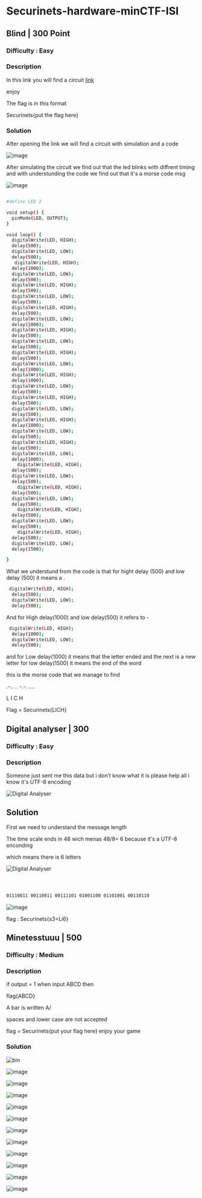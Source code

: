 # Securinets-hardware-minCTF-ISI


## Blind | 300 Point

### Difficulty : Easy 

### Description

In this link you will find a circuit [link](https://wokwi.com/projects/351112817453040216)

enjoy

The flag is in this format 

Securinets{put the flag here}

### Solution 

After opening the link we will find a circuit with simulation and a code 

![image](https://user-images.githubusercontent.com/60358423/208291604-5822d862-7173-48bc-9cfe-1d31acbc6828.png)

After simulating the circuit we find out that the led blinks with diffrent timing 
and with understunding the code we find out that it's a morse code msg 

![image](https://user-images.githubusercontent.com/60358423/208291651-4bdac990-255a-407f-8adf-fd8941afee6b.png)


```bash

#define LED 2

void setup() {
  pinMode(LED, OUTPUT);
}

void loop() {
  digitalWrite(LED, HIGH);
  delay(500);
  digitalWrite(LED, LOW);
  delay(500);
   digitalWrite(LED, HIGH);
  delay(1000);
  digitalWrite(LED, LOW);
  delay(500);
  digitalWrite(LED, HIGH);
  delay(500);
  digitalWrite(LED, LOW);
  delay(500);
  digitalWrite(LED, HIGH);
  delay(500);
  digitalWrite(LED, LOW);
  delay(1000);
  digitalWrite(LED, HIGH);
  delay(500);
  digitalWrite(LED, LOW);
  delay(500);
  digitalWrite(LED, HIGH);
  delay(500);
  digitalWrite(LED, LOW);
  delay(1000);
  digitalWrite(LED, HIGH);
  delay(1000);
  digitalWrite(LED, LOW);
  delay(500);
  digitalWrite(LED, HIGH);
  delay(500);
  digitalWrite(LED, LOW);
  delay(500);
  digitalWrite(LED, HIGH);
  delay(1000);
  digitalWrite(LED, LOW);
  delay(500);
  digitalWrite(LED, HIGH);
  delay(500);
  digitalWrite(LED, LOW);
  delay(1000);
    digitalWrite(LED, HIGH);
  delay(500);
  digitalWrite(LED, LOW);
  delay(500);
    digitalWrite(LED, HIGH);
  delay(500);
  digitalWrite(LED, LOW);
  delay(500);
    digitalWrite(LED, HIGH);
  delay(500);
  digitalWrite(LED, LOW);
  delay(500);
    digitalWrite(LED, HIGH);
  delay(500);
  digitalWrite(LED, LOW);
  delay(1500);

}


```



What we understund from the code is that for hight delay (500) and low delay (500) it means a . 

```bash
 digitalWrite(LED, HIGH);
  delay(500);
  digitalWrite(LED, LOW);
  delay(500);
```



And for High delay(1000)  and low delay(500) it refers to -

```bash
 digitalWrite(LED, HIGH);
  delay(1000);
  digitalWrite(LED, LOW);
  delay(500);
```

and for Low delay(1000) it means that the letter ended and the next is a new letter 
for low delay(1500) it means the end of the word 

this is the morse code that we manage to find 

.-.. .. -.-. .…


L     I      C      H

Flag = Securinets{LICH}



##  Digital analyser | 300

### Difficulty : Easy 

### Description 

Someone just sent me this data but i don’t know what it is please help
all i know it's UTF-8 encoding

![Digital Analyser](https://user-images.githubusercontent.com/60358423/208293938-1838e18a-aeb2-462c-ba97-4e816f828ba5.jpeg)


## Solution

First we need to understand the message length

The time scale ends in 48 wich menas 48/8= 6 because it's a UTF-8 enconding 

which means there is 6 letters


![Digital Analyser](https://user-images.githubusercontent.com/60358423/208294859-5df26012-45bb-4b31-bde0-d8abd6e54dc9.jpg)

```bash



01110011 00110011 00111101 01001100 01101001 00110110

```

![image](https://user-images.githubusercontent.com/60358423/208294068-903d1394-9e3b-4320-b806-51bbfb7b4dff.png)


flag : Securinets{s3=Li6}



## Minetesstuuu | 500


### Difficulty : Medium  

### Description

if output = 1 when input ABCD then

flag{ABCD}

A bar is written A/

spaces and lower case are not accepted

flag = Securinets{put your flag here}
enjoy your game 


### Solution


![bin](https://user-images.githubusercontent.com/60358423/208295085-a60d189d-934c-497c-892f-58ec6239c0c8.jpg)




![image](https://user-images.githubusercontent.com/60358423/208295103-3abc9150-6ab3-4303-90f3-fd093cc0f4c8.png)




![image](https://user-images.githubusercontent.com/60358423/208295142-a692d034-3473-40f6-b9b6-c37291117468.png)




![image](https://user-images.githubusercontent.com/60358423/208295158-822d2ec1-7f7e-4d11-bb30-9b0fc71fcdd3.png)



![image](https://user-images.githubusercontent.com/60358423/208295168-3e61b06b-a693-4cc7-9cbe-7c19b025599b.png)



![image](https://user-images.githubusercontent.com/60358423/208295204-17129829-6d8a-479a-b139-048140909c7c.png)




![image](https://user-images.githubusercontent.com/60358423/208295233-0723a00f-24ea-4758-ab58-6f43e0864057.png)



![image](https://user-images.githubusercontent.com/60358423/208295258-8cf102f6-c44a-4f8f-b24c-71a5174c9fec.png)



![image](https://user-images.githubusercontent.com/60358423/208295279-2e1348f9-505c-40d9-9262-232d7a1f1010.png)



![image](https://user-images.githubusercontent.com/60358423/208295290-b3b9b508-47f1-480e-97df-69bcb4650408.png)




![image](https://user-images.githubusercontent.com/60358423/208295317-6933dcc7-6846-456f-926e-c9f8b20ede68.png)




![image](https://user-images.githubusercontent.com/60358423/208295347-e7b386a1-2d65-432f-b8eb-ca9010b502ab.png)












